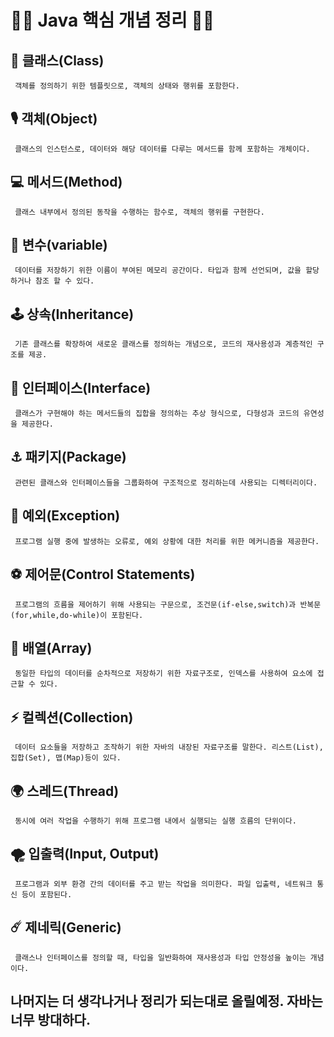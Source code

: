 # 🤜🤜 Java 핵심 개념 정리 🤛🤛

##  🗿 클래스(Class)
     객체를 정의하기 위한 템플릿으로, 객체의 상태와 행위를 포함한다.

##  🎙️ 객체(Object)
     클래스의 인스턴스로, 데이터와 해당 데이터를 다루는 메서드를 함께 포함하는 개체이다.
    
##  💻 메서드(Method)
     클래스 내부에서 정의된 동작을 수행하는 함수로, 객체의 행위를 구현한다.
    
## 💎 변수(variable)
     데이터를 저장하기 위한 이름이 부여된 메모리 공간이다. 타입과 함께 선언되며, 값을 할당하거나 참조 할 수 있다.
     
## 🕹️ 상속(Inheritance)
     기존 클래스를 확장하여 새로운 클래스를 정의하는 개념으로, 코드의 재사용성과 계층적인 구조를 제공.
     
## 📌 인터페이스(Interface)
     클래스가 구현해야 하는 메서드들의 집합을 정의하는 추상 형식으로, 다형성과 코드의 유연성을 제공한다.
     
## ⚓ 패키지(Package)
     관련된 클래스와 인터페이스들을 그룹화하여 구조적으로 정리하는데 사용되는 디렉터리이다.
     
## 🗽 예외(Exception)
     프로그램 실행 중에 발생하는 오류로, 예외 상황에 대한 처리를 위한 메커니즘을 제공한다.
     
## ⚽ 제어문(Control Statements)
     프로그램의 흐름을 제어하기 위해 사용되는 구문으로, 조건문(if-else,switch)과 반복문(for,while,do-while)이 포함된다.
     
## 🎱 배열(Array)
     동일한 타입의 데이터를 순차적으로 저장하기 위한 자료구조로, 인덱스를 사용하여 요소에 접근할 수 있다.
     
## ⚡ 컬렉션(Collection)
     데이터 요소들을 저장하고 조작하기 위한 자바의 내장된 자료구조를 말한다. 리스트(List), 집합(Set), 맵(Map)등이 있다.
     
## 🌍 스레드(Thread)
     동시에 여러 작업을 수행하기 위해 프로그램 내에서 실행되는 실행 흐름의 단위이다.
     
## 🌪️ 입출력(Input, Output)
     프로그램과 외부 환경 간의 데이터를 주고 받는 작업을 의미한다. 파일 입출력, 네트워크 통신 등이 포함된다.
     
## ☄️ 제네릭(Generic)
     클래스나 인터페이스를 정의할 때, 타입을 일반화하여 재사용성과 타입 안정성을 높이는 개념이다.
     
## 나머지는 더 생각나거나 정리가 되는대로 올릴예정. 자바는 너무 방대하다.
